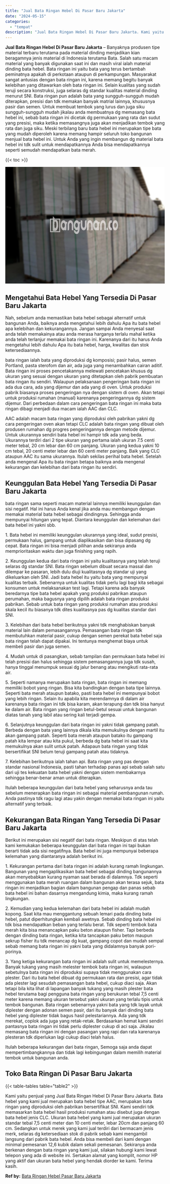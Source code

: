 ```yaml
---
title: "Jual Bata Ringan Hebel Di Pasar Baru Jakarta"
date: "2024-05-15"
categories: 
  - "tempat"
description: "Jual Bata Ringan Hebel Di Pasar Baru Jakarta. Kami yaitu penjual yang Jual Bata Ringan Hebel Di Pasar Baru Jakarta. Bata hebel yang kami jual merupakan bata..."
---
```


**Jual Bata Ringan Hebel Di Pasar Baru Jakarta** – Banyaknya produsen tipe material terbaru terutama pada material dinding menjadikan kian beragamnya jenis material di Indonesia terutama Bata. Salah satu macam material yang banyak digunakan saat ini dan masih viral ialah material dinding bata hebel. Bata ringan ini yaitu bata yang terus bertambah peminatnya apakah di perkotaan ataupun di perkampungan. Masyarakat sangat antusias dengan bata ringan ini, karena memang begitu banyak kelebihan yang ditawarkan oleh bata ringan ini. Selain kualitas yang sudah teruji secara konstruksi, juga selaras dg standar kualitas material dinding menurut SNI. Bata ringan pun adalah bata yang sungguh-sungguh mudah diterapkan, presisi dan tdk memakan banyak matrial lainnya, khususnya pasir dan semen. Untuk membuat tembok yang lurus dan juga siku sungguh-sungguh mudah jikalau anda membuatnya dg memasang bata hebel ini, sebab bata ringan ini dicetak dg permukaan yang rata dan sudut yang presisi, maka ketika memasangnya juga akan menjadikan tembok yang rata dan juga siku. Meski terbilang baru bata hebel ini merupakan tipe bata yang mudah diperoleh karena memang hampir seluruh toko bangunan menjual bata hebel ini. Untuk Anda yang ingin membangun dg material bata hebel ini tdk sulit untuk mendapatkannya Anda bisa mendapatkannya seperti semudah mendapatkan bata merah.

{{< toc >}}

![Jual Bata Ringan Hebel Di Pasar Baru Jakarta](/images/jual-hebel-murah-02.png)

## Mengetahui Bata Hebel Yang Tersedia Di Pasar Baru Jakarta

Nah, sebelum anda memastikan bata hebel sebagai alternatif untuk bangunan Anda, baiknya anda mengetahui lebih dahulu Apa itu bata hebel apa kelebihan dan kekurangannya. Jangan sampai Anda menyesal saat anda telah memakainya atau anda merasa harganya terlalu mahal ketika anda telah terlanjur memakai bata ringan ini. Karenanya dari itu harus Anda mengetahui lebih dahulu Apa itu bata hebel, harga, kwalitas dan stok ketersediaannya.

bata ringan ialah bata yang diproduksi dg komposisi; pasir halus, semen Portland, pasta sterofom dan air, ada juga yang menambahkan cairan aditif. Bata ringan ini proses pencetakannya melewati pencetakan khusus dg ukuran yang sesuai dengan ukuran yang ditetapkan oleh pabrik pembuatan bata ringan itu sendiri. Walaupun pelaksanaan pengeringan bata ringan ini ada dua cara, ada yang dijemur dan ada yang di oven. Untuk produksi pabrik biasanya proses pengeringan nya dengan sistem di oven. Akan tetapi untuk produksi rumahan (manual) karenanya pengeringannya dg sistem dijemur. Dari perbedaan dalam cara pengeringan bata ringan ini maka bata ringan dibagi menjadi dua macam ialah AAC dan CLC.

AAC adalah macam bata ringan yang diproduksi oleh pabrikan yakni dg cara pengeringan oven akan tetapi CLC adalah bata ringan yang dibuat oleh produsen rumahan dg progres pengeringannya dengan metode dijemur. Untuk ukurannya sendiri bata hebel ini hampir tdk ada yang beda. Ukurannya terdiri dari 2 tipe ukuran yang pertama ialah ukuran 7.5 centi meter tebal, 20 cm lebar dan 60 cm panjang. Ukuran yang kedua yakni 10 cm tebal, 20 centi meter lebar dan 60 centi meter panjang. Baik yang CLC ataupun AAC itu sama ukurannya. Itulah sekilas perihal bata hebel. Setelah anda mengenal Apa itu bata ringan betapa baiknya anda mengenal kekurangan dan kelebihan dari bata ringan itu sendiri.

## Keunggulan Bata Hebel Yang Tersedia Di Pasar Baru Jakarta

bata ringan sama seperti macam material lainnya memiliki keunggulan dan sisi negatif. Hal ini harus Anda kenal jika anda mau membangun dengan memakai material bata hebel sebagai dindingnya. Sehingga anda mempunyai hitungan yang tepat. Diantara keunggulan dan kelemahan dari bata hebel ini yakni sbb.

1\. Bata hebel ini memiliki keunggulan ukurannya yang ideal, sudut presisi, permukaan halus, gampang untuk diaplikasikan dan bisa dipasang dg cepat. Bata ringan ini bisa menjadi pilihan anda sekiranya anda memprioritaskan waktu dan juga finishing yang rapih.

2\. Keunggulan kedua dari bata ringan ini yaitu kualitasnya yang telah teruji selaras dg standar SNI. Bata ringan sebelum dibuat secara massal dan dilempar ke pasaran, lebih dulu diuji kualitasnya dg standar uji yang dikeluarkan oleh SNI. Jadi bata hebel itu yaitu bata yang mempunyai kualitas terbaik. Sebenarnya untuk kualitas tidak perlu lagi bagi kita sebagai konsumen untuk melaksanakan test lagi. Tetapi karena ada banyak beredarnya tipe bata hebel apakah yang produksi pabrikan ataupun perumahan, maka bagusnya yang dipilih adalah bata ringan produksi pabrikan. Sebab untuk bata ringan yang produksi rumahan atau produksi skala kecil itu biasanya tdk dites kualitasnya pas dg kualitas standar dari SNI.

3\. Kelebihan dari bata hebel berikutnya yakni tdk menghabiskan banyak material lain dalam pemasangannya. Pemasangan bata ringan tdk membutuhkan material pasir, cukup dengan semen perekat bata hebel saja bata ringan telah dapat dipakai. Ini tentunya menghemat biaya untuk membeli pasir dan juga semen.

4\. Mudah untuk di pasangkan, sebab tampilan dan permukaan bata hebel ini telah presisi dan halus sehingga sistem pemasangannya juga tdk susah, hanya tinggal menumpuk sesuai dg jalur benang atau mengikuti rata-rata air.

5\. Seperti namanya merupakan bata ringan, bata ringan ini memang memiliki bobot yang ringan. Bisa kita bandingkan dengan bata tipe lainnya. Seperti bata merah ataupun batako, pasti bata hebel ini mempunyai bobot yang lebih ringan. Selain itu apabila kita merendamnya di dalam air karenanya bata ringan ini tdk bisa karam, akan terapung dan tdk bisa hanyut ke dalam air. Bata ringan yang ringan betul-betul sesuai untuk bangunan diatas tanah yang labil atau sering kali terjadi gempa.

6\. Selanjutnya keunggulan dari bata ringan ini yakni tidak gampang patah. Berbeda dengan bata yang lainnya dikala kita memukulnya dengan martil itu akan gampang patah. Seperti bata merah ataupun batako itu gampang patah kita lempar atau kita pukul, berbeda dg bata hebel ini saat kita memukulnya akan sulit untuk patah. Adapaun bata ringan yang tidak bersertifikat SNI belum teruji gampang patah atau tidaknya.

7\. Kelebihan berikutnya ialah tahan api. Bata ringan yang pas dengan standar nasional Indonesia, pasti tahan terhadap panas api sebab salah satu dari uji tes kekuatan bata hebel yakni dengan sistem membakarnya sehingga benar-benar aman untuk diterapkan.

Itulah beberapa keunggulan dari bata hebel yang seharusnya anda tau sebelum menerapkan bata ringan ini sebagai material pembangunan rumah. Anda pastinya tdk ragu lagi atau yakin dengan memakai bata ringan ini yaitu alternatif yang terbaik.

## Kekurangan Bata Ringan Yang Tersedia Di Pasar Baru Jakarta

Berikut ini merupakan sisi negatif dari bata ringan. Meskipun di atas telah kami kemukakan beberapa keunggulan dari bata ringan ini tapi bukan berarti tidak ada sisi negatifnya. Bata hebel ini juga mempunyai beberapa kelemahan yang diantaranya adalah berikut ini.

1\. Kekurangan pertama dari bata ringan ini adalah kurang ramah lingkungan. Bangunan yang mengaplikasikan bata hebel sebagai dinding bangunannya akan menyebabkan kurang nyaman saat berada di dalamnya. Tdk seperti menggunakan bata merah ruangan dalam bangunan akan terasa sejuk, bata ringan ini menjadikan bagian dalam bangunan pengap dan panas sebab bata hebel ini bahan dasarnya mengandung kimia, maka kurang ramah lingkungan.

2\. Kemudian yang kedua kelemahan dari bata hebel ini adalah mudah kopong. Saat kita mau menggantung sebuah lemari pada dinding bata hebel, patut diperhitungkan kembali awetnya. Sebab dinding bata hebel ini tdk bisa mendapatkan beban yang terlalu berat. Tdk seperti tembok bata merah kita bisa menancapkan paku beton ataupun fisher. Tapi berbeda dengan dinding bata ringan, ketika kita tancapkan paku beton maupun sekrup fisher itu tdk menancap dg kuat, gampang copot dan mudah sempal sebab memang bata ringan ini yakni bata yang didalamnya banyak pori-porinya.

3\. Yang ketiga kekurangan bata ringan ini adalah sulit untuk memelesternya. Banyak tukang yang masih melester tembok bata ringan ini, walaupun sebetulnya bata ringan ini diproduksi supaya tidak menggunakan cara plester. Dari itu bata hebel dibuat dg permukaan rata dan presisi, agar tidak ada plester lagi sesudah pemasangan bata hebel, cukup diaci saja. Akan tetapi bila kita lihat di lapangan banyak tukang yang masih plester bata hebel terutama bagi pengguna bata ringan yang berukuran tebal 7,5 centi meter karena memang ukuran tersebut yakni ukuran yang terlalu tipis untuk tembok bangunan. Bata ringan sebenarnya yakni bata yang tdk layak untuk diplester dengan adonan semen pasir, dari itu banyak dari dinding bata hebel yang diplester tidak bagus hasil pelestariannya. Ada yang tdk merekat, coplok ada juga yang retak-retak. Berdasarkan hemat kami sendiri pantasnya bata ringan ini tidak perlu diplester cukup di aci saja. Jikalau memasang bata ringan ini dengan pasangan yang rapi dan rata karenanya plesteran tdk diperlukan lagi cukup diaci telah halus.

Itulah beberapa kekurangan dari bata ringan, Semoga saja anda dapat mempertimbangkannya dan tidak lagi kebingungan dalam memilih material tembok untuk bangunan anda.

## Toko Bata Ringan Di Pasar Baru Jakarta

{{< table-tables table="table2" >}}

Kami yaitu penjual yang Jual Bata Ringan Hebel Di Pasar Baru Jakarta. Bata hebel yang kami jual merupakan bata hebel tipe AAC, merupakan bata ringan yang diproduksi oleh pabrikan bersertifikat SNI. Kami sendiri tdk memasarkan bata hebel hasil produksi rumahan atau disebut juga dengan bata hebel jenis CLC. Ukuran bata hebel yang kami jual merupakan ukuran standar tebal 7,5 centi meter dan 10 centi meter, lebar 20cm dan panjang 60 cm. Sedangkan untuk merek yang kami jual terdiri dari bermacam jenis merk, selaras dg ketersediaan stok di pabrik sebab kami mengambil langsung dari pabrik bata hebel. Anda bisa membeli dari kami dengan minimal pemesanan 12,6 kubik dalam sekali pemesanan. Sekiranya anda berkenan dengan bata ringan yang kami jual, silakan hubungi kami lewat telepon yang ada di website ini. Sertakan alamat yang komplit, nomor HP yang aktif dan ukuran bata hebel yang hendak diorder ke kami. Terima kasih.

**Ref by:** [Bata Ringan Hebel Pasar Baru Jakarta](https://id.wikipedia.org/wiki/Bata)
